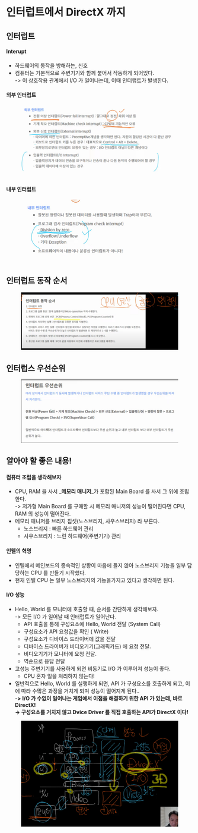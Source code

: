# 인터럽트에서 DirectX 까지

## 인터럽트

#### Interupt

* 하드웨어의 동작을 방해하는, 신호
* 컴퓨터는 기본적으로 주변기기와 함께 붙어서 작동하게 되어있다. \
  \-> 이 상호작용 관계에서 I/O 가 일어나는데, 이때 인터럽트가 발생한다.&#x20;

#### 외부 인터럽트

<figure><img src="../../.gitbook/assets/image (24).png" alt=""><figcaption></figcaption></figure>

#### 내부 인터럽트

<figure><img src="../../.gitbook/assets/image (25).png" alt=""><figcaption></figcaption></figure>

## 인터럽트 동작 순서

<figure><img src="../../.gitbook/assets/image (26).png" alt=""><figcaption></figcaption></figure>

## 인터럽스 우선순위

<figure><img src="../../.gitbook/assets/image (27).png" alt=""><figcaption></figcaption></figure>

## 알아야  할 좋은 내용!

#### 컴퓨터 조립을 생각해보자

* CPU, RAM 을 사서 _**메모리 매니저**_가 포함된 Main Board 를 사서 그 위에 조립한다. \
  \-> 저가형 Main Board 를 구매할 시 메모리 매니저의 성능이 떨어진다면 CPU, RAM 의 성능이 떨어진다.&#x20;
* 메모리 매니저를 브리지 칩셋(노스브리지,  사우스브리지) 라 부른다.&#x20;
  * 노스브리지 : 빠른 하드웨어 관리
  * 사우스브리지 : 느린 하드웨어(주변기기) 관리

#### 인텔의 혁명

* 인텔에서 메인보드의 종속적인 상황이 마음에 들지 않아 노스브리지 기능을 일부 담당하는 CPU 를 만들기 시작했다. &#x20;
* 현재 인텔 CPU 는 일부  노스브리지의 기능을가지고 있다고 생각하면 된다.&#x20;

#### I/O 성능&#x20;

* Hello, World 를 모니터에 호출할 때, 순서를 간단하게 생각해보자.\
  \-> 모든 I/O 가 일어날 때 인터럽트가 일어난다.&#x20;
  * API 호출을 통해 구성요소에  Hello, World 전달 (System Call)
  * 구성요소가 API 요청값을 확인 ( Write)
  * 구성요소가 디바이스 드라이버에 값을 전달
  * 디바이스 드라이버가 비디오기기(그래픽카드)  에 요청 전달.
  * 비디오기기가 모니터에 요청 전달.
  * 역순으로 응답 전달&#x20;
* 고성능 주변기기를 사용하게 되면 비동기로 I/O 가 이루어져 성능이 좋다.
  * CPU 혼자 일을 처리하지 않는다!
* 일반적으로 Hello, World 를 실행하게 되면, API 가 구성요소를 호출하게 되고, 이에 따라 수많은  과정을 거치게 되며 성능이 떨어지게 된다.. \
  **->  I/O 가  수없이 일어나는 게임에서 이점을 해결하기 위한 API 가 있는데, 바로 DirectX!**\
  **-> 구성요소를 거치지 않고 Dvice Driver 를 직접 호출하는 API가  DirectX 이다!**&#x20;

<figure><img src="../../.gitbook/assets/image (28).png" alt=""><figcaption></figcaption></figure>
